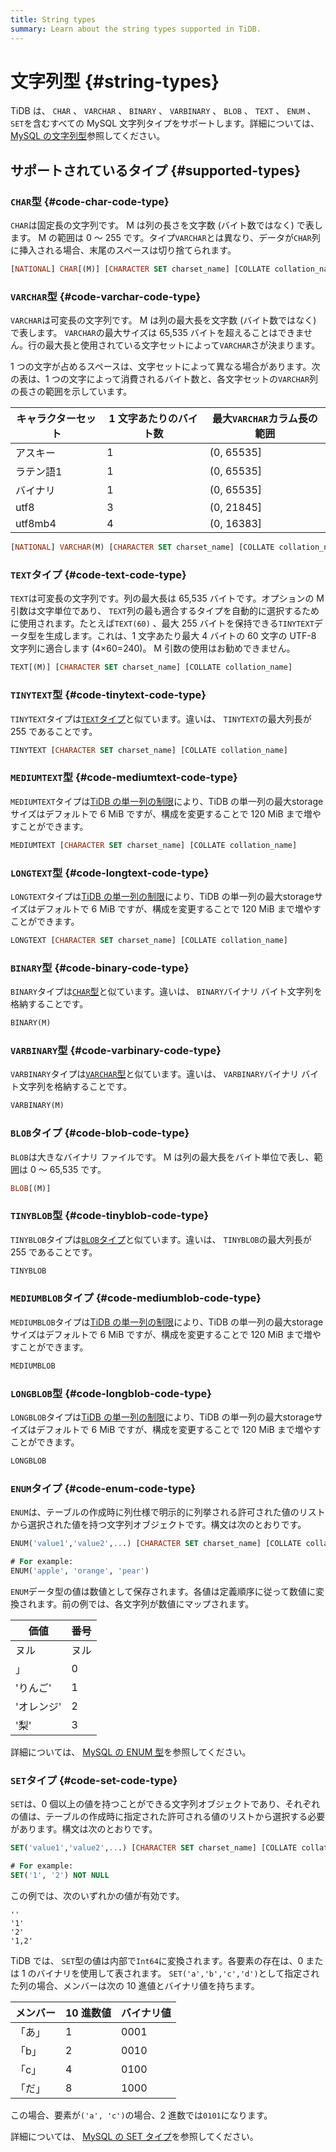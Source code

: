 ```yaml
---
title: String types
summary: Learn about the string types supported in TiDB.
---
```


# 文字列型 {#string-types}

TiDB は、 `CHAR` 、 `VARCHAR` 、 `BINARY` 、 `VARBINARY` 、 `BLOB` 、 `TEXT` 、 `ENUM` 、 `SET`を含むすべての MySQL 文字列タイプをサポートします。詳細については、 [MySQL の文字列型](https://dev.mysql.com/doc/refman/5.7/en/string-types.html)参照してください。

## サポートされているタイプ {#supported-types}

### <code>CHAR</code>型 {#code-char-code-type}

`CHAR`は固定長の文字列です。 M は列の長さを文字数 (バイト数ではなく) で表します。 M の範囲は 0 ～ 255 です。タイプ`VARCHAR`とは異なり、データが`CHAR`列に挿入される場合、末尾のスペースは切り捨てられます。

```sql
[NATIONAL] CHAR[(M)] [CHARACTER SET charset_name] [COLLATE collation_name]
```

### <code>VARCHAR</code>型 {#code-varchar-code-type}

`VARCHAR`は可変長の文字列です。 M は列の最大長を文字数 (バイト数ではなく) で表します。 `VARCHAR`の最大サイズは 65,535 バイトを超えることはできません。行の最大長と使用されている文字セットによって`VARCHAR`さが決まります。

1 つの文字が占めるスペースは、文字セットによって異なる場合があります。次の表は、1 つの文字によって消費されるバイト数と、各文字セットの`VARCHAR`列の長さの範囲を示しています。

| キャラクターセット | 1 文字あたりのバイト数 | 最大`VARCHAR`カラム長の範囲 |
| --------- | ------------ | ------------------ |
| アスキー      | 1            | (0, 65535]         |
| ラテン語1     | 1            | (0, 65535]         |
| バイナリ      | 1            | (0, 65535]         |
| utf8      | 3            | (0, 21845]         |
| utf8mb4   | 4            | (0, 16383]         |

```sql
[NATIONAL] VARCHAR(M) [CHARACTER SET charset_name] [COLLATE collation_name]
```

### <code>TEXT</code>タイプ {#code-text-code-type}

`TEXT`は可変長の文字列です。列の最大長は 65,535 バイトです。オプションの M 引数は文字単位であり、 `TEXT`列の最も適合するタイプを自動的に選択するために使用されます。たとえば`TEXT(60)` 、最大 255 バイトを保持できる`TINYTEXT`データ型を生成します。これは、1 文字あたり最大 4 バイトの 60 文字の UTF-8 文字列に適合します (4×60=240)。 M 引数の使用はお勧めできません。

```sql
TEXT[(M)] [CHARACTER SET charset_name] [COLLATE collation_name]
```

### <code>TINYTEXT</code>型 {#code-tinytext-code-type}

`TINYTEXT`タイプは[`TEXT`タイプ](#text-type)と似ています。違いは、 `TINYTEXT`の最大列長が 255 であることです。

```sql
TINYTEXT [CHARACTER SET charset_name] [COLLATE collation_name]
```

### <code>MEDIUMTEXT</code>型 {#code-mediumtext-code-type}

`MEDIUMTEXT`タイプは[TiDB の単一列の制限](/tidb-limitations.md#limitation-on-a-single-column)により、TiDB の単一列の最大storageサイズはデフォルトで 6 MiB ですが、構成を変更することで 120 MiB まで増やすことができます。

```sql
MEDIUMTEXT [CHARACTER SET charset_name] [COLLATE collation_name]
```

### <code>LONGTEXT</code>型 {#code-longtext-code-type}

`LONGTEXT`タイプは[TiDB の単一列の制限](/tidb-limitations.md#limitation-on-a-single-column)により、TiDB の単一列の最大storageサイズはデフォルトで 6 MiB ですが、構成を変更することで 120 MiB まで増やすことができます。

```sql
LONGTEXT [CHARACTER SET charset_name] [COLLATE collation_name]
```

### <code>BINARY</code>型 {#code-binary-code-type}

`BINARY`タイプは[`CHAR`型](#char-type)と似ています。違いは、 `BINARY`バイナリ バイト文字列を格納することです。

```sql
BINARY(M)
```

### <code>VARBINARY</code>型 {#code-varbinary-code-type}

`VARBINARY`タイプは[`VARCHAR`型](#varchar-type)と似ています。違いは、 `VARBINARY`バイナリ バイト文字列を格納することです。

```sql
VARBINARY(M)
```

### <code>BLOB</code>タイプ {#code-blob-code-type}

`BLOB`は大きなバイナリ ファイルです。 M は列の最大長をバイト単位で表し、範囲は 0 ～ 65,535 です。

```sql
BLOB[(M)]
```

### <code>TINYBLOB</code>型 {#code-tinyblob-code-type}

`TINYBLOB`タイプは[`BLOB`タイプ](#blob-type)と似ています。違いは、 `TINYBLOB`の最大列長が 255 であることです。

```sql
TINYBLOB
```

### <code>MEDIUMBLOB</code>タイプ {#code-mediumblob-code-type}

`MEDIUMBLOB`タイプは[TiDB の単一列の制限](/tidb-limitations.md#limitation-on-a-single-column)により、TiDB の単一列の最大storageサイズはデフォルトで 6 MiB ですが、構成を変更することで 120 MiB まで増やすことができます。

```sql
MEDIUMBLOB
```

### <code>LONGBLOB</code>型 {#code-longblob-code-type}

`LONGBLOB`タイプは[TiDB の単一列の制限](/tidb-limitations.md#limitation-on-a-single-column)により、TiDB の単一列の最大storageサイズはデフォルトで 6 MiB ですが、構成を変更することで 120 MiB まで増やすことができます。

```sql
LONGBLOB
```

### <code>ENUM</code>タイプ {#code-enum-code-type}

`ENUM`は、テーブルの作成時に列仕様で明示的に列挙される許可された値のリストから選択された値を持つ文字列オブジェクトです。構文は次のとおりです。

```sql
ENUM('value1','value2',...) [CHARACTER SET charset_name] [COLLATE collation_name]

# For example:
ENUM('apple', 'orange', 'pear')
```

`ENUM`データ型の値は数値として保存されます。各値は定義順序に従って数値に変換されます。前の例では、各文字列が数値にマップされます。

| 価値             | 番号 |
| -------------- | -- |
| ヌル             | ヌル |
| 」              | 0  |
| &#39;りんご&#39;  | 1  |
| &#39;オレンジ&#39; | 2  |
| &#39;梨&#39;    | 3  |

詳細については、 [MySQL の ENUM 型](https://dev.mysql.com/doc/refman/5.7/en/enum.html)を参照してください。

### <code>SET</code>タイプ {#code-set-code-type}

`SET`は、0 個以上の値を持つことができる文字列オブジェクトであり、それぞれの値は、テーブルの作成時に指定された許可される値のリストから選択する必要があります。構文は次のとおりです。

```sql
SET('value1','value2',...) [CHARACTER SET charset_name] [COLLATE collation_name]

# For example:
SET('1', '2') NOT NULL
```

この例では、次のいずれかの値が有効です。

```
''
'1'
'2'
'1,2'
```

TiDB では、 `SET`型の値は内部で`Int64`に変換されます。各要素の存在は、0 または 1 のバイナリを使用して表されます。 `SET('a','b','c','d')`として指定された列の場合、メンバーは次の 10 進値とバイナリ値を持ちます。

| メンバー | 10 進数値 | バイナリ値 |
| ---- | ------ | ----- |
| 「あ」  | 1      | 0001  |
| 「b」  | 2      | 0010  |
| 「c」  | 4      | 0100  |
| 「だ」  | 8      | 1000  |

この場合、要素が`('a', 'c')`の場合、2 進数では`0101`になります。

詳細については、 [MySQL の SET タイプ](https://dev.mysql.com/doc/refman/5.7/en/set.html)を参照してください。
